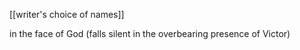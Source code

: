 [[writer's choice of names]]

in the face of God (falls silent in the overbearing presence of Victor)
